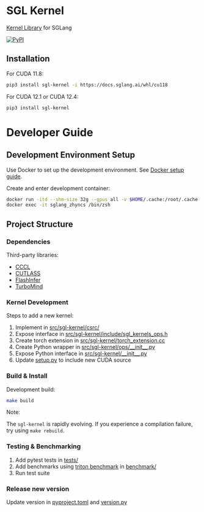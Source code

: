 # SGL Kernel

[Kernel Library](https://github.com/sgl-project/sglang/tree/main/sgl-kernel) for SGLang

[![PyPI](https://img.shields.io/pypi/v/sgl-kernel)](https://pypi.org/project/sgl-kernel)

## Installation

For CUDA 11.8:

```bash
pip3 install sgl-kernel -i https://docs.sglang.ai/whl/cu118
```

For CUDA 12.1 or CUDA 12.4:

```bash
pip3 install sgl-kernel
```

# Developer Guide

## Development Environment Setup

Use Docker to set up the development environment. See [Docker setup guide](https://github.com/sgl-project/sglang/blob/main/docs/developer/development_guide_using_docker.md#setup-docker-container).

Create and enter development container:
```bash
docker run -itd --shm-size 32g --gpus all -v $HOME/.cache:/root/.cache --ipc=host --name sglang_zhyncs lmsysorg/sglang:dev /bin/zsh
docker exec -it sglang_zhyncs /bin/zsh
```

## Project Structure

### Dependencies

Third-party libraries:

- [CCCL](https://github.com/NVIDIA/cccl)
- [CUTLASS](https://github.com/NVIDIA/cutlass)
- [FlashInfer](https://github.com/flashinfer-ai/flashinfer)
- [TurboMind](https://github.com/InternLM/turbomind)

### Kernel Development

Steps to add a new kernel:

1. Implement in [src/sgl-kernel/csrc/](https://github.com/sgl-project/sglang/tree/main/sgl-kernel/src/sgl-kernel/csrc)
2. Expose interface in [src/sgl-kernel/include/sgl_kernels_ops.h](https://github.com/sgl-project/sglang/blob/main/sgl-kernel/src/sgl-kernel/include/sgl_kernels_ops.h)
3. Create torch extension in [src/sgl-kernel/torch_extension.cc](https://github.com/sgl-project/sglang/blob/main/sgl-kernel/src/sgl-kernel/torch_extension.cc)
4. Create Python wrapper in [src/sgl-kernel/ops/\_\_init\_\_.py](https://github.com/sgl-project/sglang/blob/main/sgl-kernel/src/sgl-kernel/ops/__init__.py)
5. Expose Python interface in [src/sgl-kernel/\_\_init\_\_.py](https://github.com/sgl-project/sglang/blob/main/sgl-kernel/src/sgl-kernel/__init__.py)
6. Update [setup.py](https://github.com/sgl-project/sglang/blob/main/sgl-kernel/setup.py) to include new CUDA source

### Build & Install

Development build:

```bash
make build
```

Note:

The `sgl-kernel` is rapidly evolving. If you experience a compilation failure, try using `make rebuild`.

### Testing & Benchmarking

1. Add pytest tests in [tests/](https://github.com/sgl-project/sglang/tree/main/sgl-kernel/tests)
2. Add benchmarks using [triton benchmark](https://triton-lang.org/main/python-api/generated/triton.testing.Benchmark.html) in [benchmark/](https://github.com/sgl-project/sglang/tree/main/sgl-kernel/benchmark)
3. Run test suite

### Release new version

Update version in [pyproject.toml](https://github.com/sgl-project/sglang/blob/main/sgl-kernel/pyproject.toml) and [version.py](https://github.com/sgl-project/sglang/blob/main/sgl-kernel/src/sgl-kernel/version.py)
